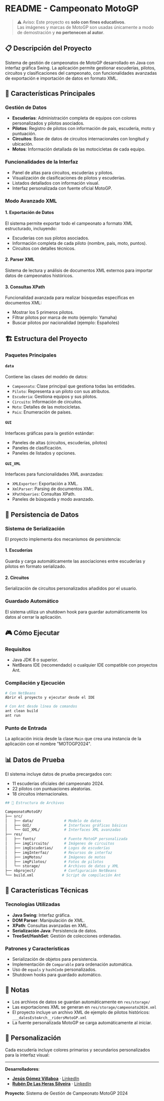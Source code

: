 # README - Campeonato MotoGP

> ⚠️ Aviso: Este proyecto es **solo con fines educativos**.  
> Las imágenes y marcas de MotoGP son usadas únicamente a modo de demostración y **no pertenecen al autor**.

## 📋 Descripción del Proyecto

Sistema de gestión de campeonatos de MotoGP desarrollado en Java con interfaz gráfica Swing. La aplicación permite gestionar escuderías, pilotos, circuitos y clasificaciones del campeonato, con funcionalidades avanzadas de exportación e importación de datos en formato XML.

## 🚀 Características Principales

### Gestión de Datos
- **Escuderías**: Administración completa de equipos con colores personalizados y pilotos asociados.
- **Pilotos**: Registro de pilotos con información de país, escudería, moto y puntuación.
- **Circuitos**: Base de datos de circuitos internacionales con longitud y ubicación.
- **Motos**: Información detallada de las motocicletas de cada equipo.

### Funcionalidades de la Interfaz
- Panel de altas para circuitos, escuderías y pilotos.
- Visualización de clasificaciones de pilotos y escuderías.
- Listados detallados con información visual.
- Interfaz personalizada con fuente oficial MotoGP.

### Modo Avanzado XML

#### 1. **Exportación de Datos**
El sistema permite exportar todo el campeonato a formato XML estructurado, incluyendo:
- Escuderías con sus pilotos asociados.
- Información completa de cada piloto (nombre, país, moto, puntos).
- Circuitos con detalles técnicos. 

#### 2. **Parser XML**
Sistema de lectura y análisis de documentos XML externos para importar datos de campeonatos históricos. 

#### 3. **Consultas XPath**
Funcionalidad avanzada para realizar búsquedas específicas en documentos XML:
- Mostrar los 5 primeros pilotos.
- Filtrar pilotos por marca de moto (ejemplo: Yamaha)
- Buscar pilotos por nacionalidad (ejemplo: Españoles) 

## 🏗️ Estructura del Proyecto

### Paquetes Principales

#### `data`
Contiene las clases del modelo de datos:
- `Campeonato`: Clase principal que gestiona todas las entidades.
- `Piloto`: Representa a un piloto con sus atributos.
- `Escuderia`: Gestiona equipos y sus pilotos.
- `Circuito`: Información de circuitos.
- `Moto`: Detalles de las motocicletas.
- `Pais`: Enumeración de países.

#### `GUI`
Interfaces gráficas para la gestión estándar:
- Paneles de altas (circuitos, escuderías, pilotos)
- Paneles de clasificación.
- Paneles de listados y opciones.

#### `GUI_XML`
Interfaces para funcionalidades XML avanzadas:
- `XMLExporter`: Exportación a XML.
- `XmlParser`: Parsing de documentos XML.
- `XPathQueries`: Consultas XPath.
- Paneles de búsqueda y modo avanzado.

## 💾 Persistencia de Datos

### Sistema de Serialización
El proyecto implementa dos mecanismos de persistencia:

#### 1. **Escuderías**
Guarda y carga automáticamente las asociaciones entre escuderías y pilotos en formato serializado. 

#### 2. **Circuitos**
Serialización de circuitos personalizados añadidos por el usuario. 

### Guardado Automático
El sistema utiliza un shutdown hook para guardar automáticamente los datos al cerrar la aplicación.

## 🎮 Cómo Ejecutar

### Requisitos
- Java JDK 8 o superior.
- NetBeans IDE (recomendado) o cualquier IDE compatible con proyectos Ant.

### Compilación y Ejecución
```bash
# Con NetBeans
Abrir el proyecto y ejecutar desde el IDE

# Con Ant desde línea de comandos
ant clean build
ant run
``` 

### Punto de Entrada
La aplicación inicia desde la clase `Main` que crea una instancia de la aplicación con el nombre "MOTOGP2024". 

## 📊 Datos de Prueba

El sistema incluye datos de prueba precargados con:
- 11 escuderías oficiales del campeonato 2024.
- 22 pilotos con puntuaciones aleatorias.
- 18 circuitos internacionales. 

```bash
## 📁 Estructura de Archivos

CampeonatoMotoGP/
├── src/
│   ├── data/              # Modelo de datos
│   ├── GUI/               # Interfaces gráficas básicas
│   └── GUI_XML/           # Interfaces XML avanzadas
├── res/
│   ├── fonts/             # Fuente MotoGP personalizada
│   ├── imgCircuito/       # Imágenes de circuitos
│   ├── imgEscuderias/     # Logos de escuderías
│   ├── imgInterfaz/       # Recursos de interfaz
│   ├── imgMotos/          # Imágenes de motos
│   ├── imgPilotos/        # Fotos de pilotos
│   └── storage/           # Archivos de datos y XML
├── nbproject/             # Configuración NetBeans
└── build.xml             # Script de compilación Ant
```

## 🔧 Características Técnicas

### Tecnologías Utilizadas
- **Java Swing**: Interfaz gráfica.
- **DOM Parser**: Manipulación de XML.
- **XPath**: Consultas avanzadas en XML.
- **Serialización Java**: Persistencia de datos.
- **TreeSet/HashSet**: Gestión de colecciones ordenadas.

### Patrones y Características
- Serialización de objetos para persistencia.
- Implementación de `Comparable` para ordenación automática.
- Uso de `equals` y `hashCode` personalizados.
- Shutdown hooks para guardado automático.

## 📝 Notas

- Los archivos de datos se guardan automáticamente en `res/storage/`
- Las exportaciones XML se generan en `res/storage/campeonato2024.xml`
- El proyecto incluye un archivo XML de ejemplo de pilotos históricos: `___dalesEsteArch__ridersMotoGP.xml`
- La fuente personalizada MotoGP se carga automáticamente al iniciar.

## 🎨 Personalización

Cada escudería incluye colores primarios y secundarios personalizados para la interfaz visual:

---

**Desarrolladores**: 
- [**Jesús Gómez Villaboa**](https://github.com/LightnigFast) · [LinkedIn](https://linkedin.com/in/jesús-gómez-274111351/)
- [**Rubén De Las Heras Silveira**](https://github.com/rubenhs9) · [LinkedIn](https://linkedin.com/in/rubenhs9/)

**Proyecto**: Sistema de Gestión de Campeonato MotoGP 2024
